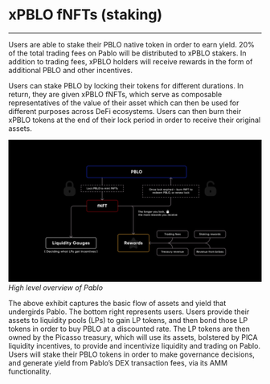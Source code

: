 # xPBLO fNFTs (staking)

---

Users are able to stake their PBLO native token in order to earn yield. 20% of the total trading fees on Pablo will be distributed to xPBLO stakers. 
In addition to trading fees, xPBLO holders will receive rewards in the form of additional PBLO and other incentives.

Users can stake PBLO by locking their tokens for different durations. 
In return, they are given xPBLO fNFTs, which serve as composable representatives of the value of their asset which can then be used for different purposes across DeFi ecosystems. 
Users can then burn their xPBLO tokens at the end of their lock period in order to receive their original assets.


![pablo_architecture](./pablo-architecture.png)
_High level overview of Pablo_


The above exhibit captures the basic flow of assets and yield that undergirds Pablo. The bottom right represents users. 
Users provide their assets to liquidity pools (LPs) to gain LP tokens, and then bond those LP tokens in order to buy PBLO at a discounted rate. 
The LP tokens are then owned by the Picasso treasury, which will use its assets, bolstered by PICA liquidity incentives, to provide and incentivize liquidity and trading on Pablo. 
Users will stake their PBLO tokens in order to make governance decisions, and generate yield from Pablo’s DEX transaction fees, via its AMM functionality.
